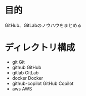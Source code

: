 
# 目的
GitHub、GitLabのノウハウをまとめる

# ディレクトリ構成
- git       Git
- github    GitHub
- gitlab    GitLab
- docker    Docker
- github-copilot    GitHub Copilot
- aws       AWS




